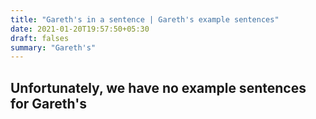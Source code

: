 ```yaml
---
title: "Gareth's in a sentence | Gareth's example sentences"
date: 2021-01-20T19:57:50+05:30
draft: falses
summary: "Gareth's"
---
```

## Unfortunately, we have no example sentences for Gareth's                 
